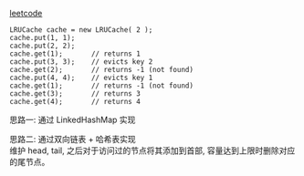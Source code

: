[leetcode](https://leetcode.com/problems/lru-cache/)

```
LRUCache cache = new LRUCache( 2 );
cache.put(1, 1);
cache.put(2, 2);
cache.get(1);       // returns 1
cache.put(3, 3);    // evicts key 2
cache.get(2);       // returns -1 (not found)
cache.put(4, 4);    // evicts key 1
cache.get(1);       // returns -1 (not found)
cache.get(3);       // returns 3
cache.get(4);       // returns 4
```

思路一: 通过 LinkedHashMap 实现



思路二: 通过双向链表 + 哈希表实现  
维护 head, tail, 之后对于访问过的节点将其添加到首部, 容量达到上限时删除对应的尾节点。

